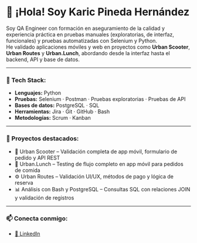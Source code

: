 
# 👋 ¡Hola! Soy Karic Pineda Hernández

Soy QA Engineer con formación en aseguramiento de la calidad y experiencia práctica en pruebas manuales (exploratorias, de interfaz, funcionales) y pruebas automatizadas con Selenium y Python.  
He validado aplicaciones móviles y web en proyectos como **Urban Scooter**, **Urban Routes** y **Urban.Lunch**, abordando desde la interfaz hasta el backend, API y base de datos.

---

### 🧰 Tech Stack:
- **Lenguajes:** Python  
- **Pruebas:** Selenium · Postman · Pruebas exploratorias · Pruebas de API  
- **Bases de datos:** PostgreSQL · SQL  
- **Herramientas:** Jira · Git · GitHub · Bash  
- **Metodologías:** Scrum · Kanban

---

### 🚀 Proyectos destacados:
- 🛵 Urban Scooter – Validación completa de app móvil, formulario de pedido y API REST  
- 🥡 Urban.Lunch – Testing de flujo completo en app móvil para pedidos de comida  
- ⚙️ Urban Routes – Validación UI/UX, métodos de pago y lógica de reserva  
- 📊 Análisis con Bash y PostgreSQL – Consultas SQL con relaciones JOIN y validación de registros

---

### 📫 Conecta conmigo:
- [📍 LinkedIn](https://www.linkedin.com/in/karic-pineda-peru)
